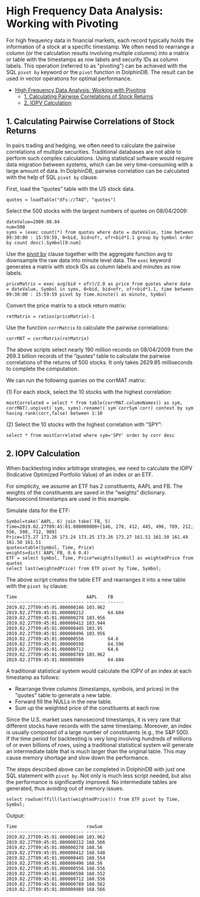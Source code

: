 # High Frequency Data Analysis: Working with Pivoting

For high frequency data in financial markets, each record typically holds the information of a stock at a specific timestamp. We often need to rearrange a column (or the calculation results involving multiple columns) into a matrix or table with the timestamps as row labels and security IDs as column labels. This operation (referred to as "pivoting") can be achieved with the SQL `pivot by` keyword or the `pivot` function in DolphinDB. The result can be used in vector operations for optimal performance.

- [High Frequency Data Analysis: Working with Pivoting](#high-frequency-data-analysis-working-with-pivoting)
  - [1. Calculating Pairwise Correlations of Stock Returns](#1-calculating-pairwise-correlations-of-stock-returns)
  - [2. IOPV Calculation](#2-iopv-calculation)

## 1. Calculating Pairwise Correlations of Stock Returns

In pairs trading and hedging, we often need to calculate the pairwise correlations of multiple securities. Traditional databases are not able to perform such complex calculations. Using statistical software would require data migration between systems, which can be very time-consuming with a large amount of data. In DolphinDB, pairwise correlation can be calculated with the help of SQL `pivot by` clause.

First, load the “quotes” table with the US stock data.

```
quotes = loadTable("dfs://TAQ", "quotes")
```

Select the 500 stocks with the largest numbers of quotes on 08/04/2009: 

```
dateValue=2009.08.04
num=500
syms = (exec count(*) from quotes where date = dateValue, time between 09:30:00 : 15:59:59, 0<bid, bid<ofr, ofr<bid*1.1 group by Symbol order by count desc).Symbol[0:num]
```

Use the [pivot by](https://dolphindb.com/help/SQLStatements/pivotBy.html) clause together with the aggregate function avg to downsample the raw data into minute level data. The `exec` keyword generates a matrix with stock IDs as column labels and minutes as row labels.

```
priceMatrix = exec avg(bid + ofr)/2.0 as price from quotes where date = dateValue, Symbol in syms, 0<bid, bid<ofr, ofr<bid*1.1, time between 09:30:00 : 15:59:59 pivot by time.minute() as minute, Symbol
```

Convert the price matrix to a stock return matrix:

```
retMatrix = ratios(priceMatrix)-1
```

Use the function `corrMatrix` to calculate the pairwise correlations: 

```
corrMAT = corrMatrix(retMatrix)
```

The above scripts select nearly 190 million records on 08/04/2009 from the 269.3 billion records of the “quotes“ table to calculate the pairwise correlations of the returns of 500 stocks. It only takes 2629.85 milliseconds to complete the computation.  

We can run the following queries on the corrMAT matrix: 

(1) For each stock, select the 10 stocks with the highest correlation:

```
mostCorrelated = select * from table(corrMAT.columnNames() as sym, corrMAT).unpivot(`sym, syms).rename!(`sym`corrSym`corr) context by sym having rank(corr,false) between 1:10
```

(2) Select the 10 stocks with the highest correlation with “SPY”:

```
select * from mostCorrelated where sym='SPY' order by corr desc
```

## 2. IOPV Calculation

When backtesting index arbitrage strategies, we need to calculate the IOPV (Indicative Optimized Portfolio Value) of an index or an ETF.

For simplicity, we assume an ETF has 2 constituents, AAPL and FB. The weights of the constituents are saved in the “weights“ dictionary. Nanosecond timestamps are used in this example.

Simulate data for the ETF:

```
Symbol=take(`AAPL, 6) join take(`FB, 5)
Time=2019.02.27T09:45:01.000000000+[146, 278, 412, 445, 496, 789, 212, 556, 598, 712, 989]
Price=173.27 173.26 173.24 173.25 173.26 173.27 161.51 161.50 161.49 161.50 161.51
quotes=table(Symbol, Time, Price)
weights=dict(`AAPL`FB, 0.6 0.4)
ETF = select Symbol, Time, Price*weights[Symbol] as weightedPrice from quotes
select last(weightedPrice) from ETF pivot by Time, Symbol;
```

The above script creates the table ETF and rearranges it into a new table with the `pivot by` clause:

```
Time                          AAPL    FB
----------------------------- ------- ------
2019.02.27T09:45:01.000000146 103.962
2019.02.27T09:45:01.000000212         64.604
2019.02.27T09:45:01.000000278 103.956
2019.02.27T09:45:01.000000412 103.944
2019.02.27T09:45:01.000000445 103.95
2019.02.27T09:45:01.000000496 103.956
2019.02.27T09:45:01.000000556         64.6
2019.02.27T09:45:01.000000598         64.596
2019.02.27T09:45:01.000000712         64.6
2019.02.27T09:45:01.000000789 103.962
2019.02.27T09:45:01.000000989         64.604
```

A traditional statistical system would calculate the IOPV of an index at each timestamp as follows:

- Rearrange three columns (timestamps, symbols, and prices) in the "quotes" table to generate a new table.
- Forward fill the NULLs in the new table.
- Sum up the weighted price of the constituents at each row.

Since the U.S. market uses nanosecond timestamps, it is very rare that different stocks have records with the same timestamp. Moreover, an index is usually composed of a large number of constituents (e.g., the S&P 500). If the time period for backtesting is very long involving hundreds of millions of or even billions of rows, using a traditional statistical system will generate an intermediate table that is much larger than the original table. This may cause memory shortage and slow down the performance.

The steps described above can be completed in DolphinDB with just one SQL statement with `pivot by`. Not only is much less script needed, but also the performance is significantly improved. No intermediate tables are generated, thus avoiding out of memory issues.

```
select rowSum(ffill(last(weightedPrice))) from ETF pivot by Time, Symbol;
```

Output:

```
Time                          rowSum
----------------------------- -------
2019.02.27T09:45:01.000000146 103.962
2019.02.27T09:45:01.000000212 168.566
2019.02.27T09:45:01.000000278 168.56
2019.02.27T09:45:01.000000412 168.548
2019.02.27T09:45:01.000000445 168.554
2019.02.27T09:45:01.000000496 168.56
2019.02.27T09:45:01.000000556 168.556
2019.02.27T09:45:01.000000598 168.552
2019.02.27T09:45:01.000000712 168.556
2019.02.27T09:45:01.000000789 168.562
2019.02.27T09:45:01.000000989 168.566
```

